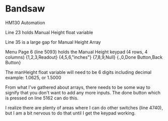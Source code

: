 # Bandsaw
HM130 Automation

Line 23 holds Manual Height float variable

Line 35 is a large gap for Manual Height Array

Menu Page 6 (line 5093) holds the Manual Height keypad (4 rows, 4 columns)
{1,2,3,Readout}
{4,5,6,"inches"}
{7,8,9,Null}
{.,0,Done Button,Back Button}

The manHeight float variable will need to be 6 digits including decimal
  example: 1.0625, or 1.5000
  
From what I've gathered about arrays, there needs to be some way to signify that you don't want to add any more inputs. The done button which is pressed on line 5162 can do this.

I realize there are plenty of areas where I can do other switches (line 4740), but I am a bit nervous to do that until I get the keypad working.

